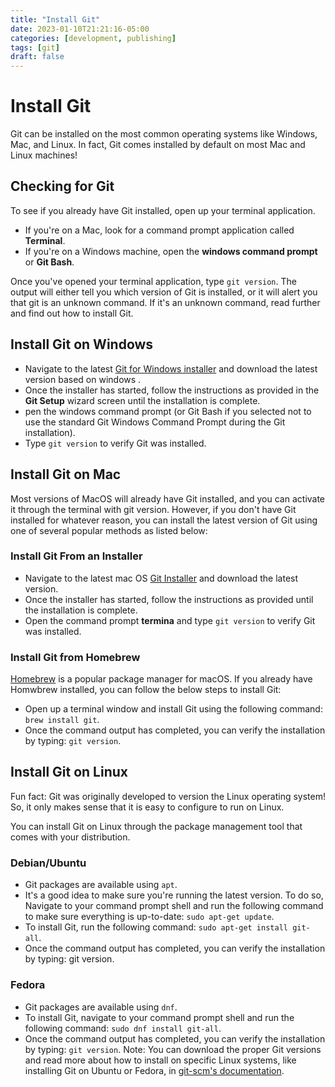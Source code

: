 ```yaml
---
title: "Install Git"
date: 2023-01-10T21:21:16-05:00
categories: [development, publishing]
tags: [git]
draft: false
---
```

# Install Git 

Git can be installed on the most common operating systems like Windows, Mac, and Linux. In fact, Git comes installed by default on most Mac and Linux machines!

## Checking for Git

To see if you already have Git installed, open up your terminal application.

- If you're on a Mac, look for a command prompt application called **Terminal**.
- If you're on a Windows machine, open the **windows command prompt** or **Git Bash**.

Once you've opened your terminal application, type `git version`. The output will either tell you which version of Git is installed, or it will alert you that git is an unknown command. If it's an unknown command, read further and find out how to install Git.

## Install Git on Windows

- Navigate to the latest [Git for Windows installer](https://git-scm.com/download/win) and download the latest version based on windows .
- Once the installer has started, follow the instructions as provided in the **Git Setup** wizard screen until the installation is complete.
- pen the windows command prompt (or Git Bash if you selected not to use the standard Git Windows Command Prompt during the Git installation).
- Type `git version` to verify Git was installed.

## Install Git on Mac

Most versions of MacOS will already have Git installed, and you can activate it through the terminal with git version. However, if you don't have Git installed for whatever reason, you can install the latest version of Git using one of several popular methods as listed below:

### Install Git From an Installer

- Navigate to the latest mac OS [Git Installer](https://git-scm.com/download/mac) and download the latest version.
- Once the installer has started, follow the instructions as provided until the installation is complete.
- Open the command prompt **termina** and type `git version` to verify Git was installed.


### Install Git from Homebrew

[Homebrew](https://brew.sh/) is a popular package manager for macOS. If you already have Homwbrew installed, you can follow the below steps to install Git:

- Open up a terminal window and install Git using the following command: `brew install git`.
- Once the command output has completed, you can verify the installation by typing: `git version`.

## Install Git on Linux

Fun fact: Git was originally developed to version the Linux operating system! So, it only makes sense that it is easy to configure to run on Linux.

You can install Git on Linux through the package management tool that comes with your distribution.

### Debian/Ubuntu

- Git packages are available using `apt`.
- It's a good idea to make sure you're running the latest version. To do so, Navigate to your command prompt shell and run the following command to make sure everything is up-to-date: `sudo apt-get update`.
- To install Git, run the following command: `sudo apt-get install git-all`.
- Once the command output has completed, you can verify the installation by typing: git version.

### Fedora

- Git packages are available using `dnf`.
- To install Git, navigate to your command prompt shell and run the following command: `sudo dnf install git-all`.
- Once the command output has completed, you can verify the installation by typing: `git version`.
Note: You can download the proper Git versions and read more about how to install on specific Linux systems, like installing Git on Ubuntu or Fedora, in [git-scm's documentation](https://git-scm.com/download/linux).